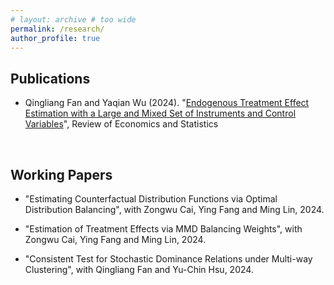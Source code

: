 ```yaml
---
# layout: archive # too wide
permalink: /research/
author_profile: true
---
```



## Publications
- Qingliang Fan and Yaqian Wu (2024). "[Endogenous Treatment Effect Estimation with a Large and Mixed Set of Instruments and Control Variables](https://papers.ssrn.com/sol3/papers.cfm?abstract_id=4146397)", Review of Economics and Statistics

  <br>



## Working Papers


- "Estimating Counterfactual Distribution Functions via Optimal Distribution Balancing", with Zongwu Cai, Ying Fang and Ming Lin, 2024. 

- "Estimation of Treatment Effects via MMD Balancing Weights", with Zongwu Cai, Ying Fang and Ming Lin, 2024. 

- "Consistent Test for Stochastic Dominance Relations under Multi-way Clustering", with Qingliang Fan and Yu-Chin Hsu, 2024.
 
